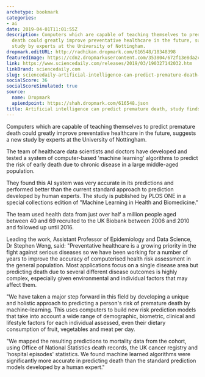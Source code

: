 ```yaml
---
archetype: bookmark
categories:
- ai
date: 2019-04-01T11:01:55Z
description: Computers which are capable of teaching themselves to predict premature
  death could greatly improve preventative healthcare in the future, suggests a new
  study by experts at the University of Nottingham.
dropmark.editURL: http://radhikan.dropmark.com/616548/18348398
featuredImage: https://cdn2.dropmarkusercontent.com/353804/672f13e8da2c07ec7780925df6323fa4cd8952f7f9781224d4a471d9d2a4ba34/thumbnail/190327142032_1_540x360.jpg?Expires=1557430062&Signature=LFmv4XQhowtFNVviw5ZGWltXjD6oasKAJUaGZcRXYh-D6qQjDXpFNN73oRnA8hXD~TM-icIhNeExy~vz3oZnrfh28A1hJPE35CSwS~jhfjwxH0vjte4U5-f7YZfrg67m9TGEISmvSy2-wLsh8sDvpgz2MxC8th7jhWHxIUVlmSXSeYrLkF67L6yTLP~pw4UCIap8meFsbjIkF2IzWaCinkJcTZJVrtMeIDf30qN56xTJFwV-NbVI0tJOc357uOsHZVrwU-aocpuGuPNRU2uq6tSmPJpXnJyF3u5CPYXC1O8qLW3DkyqBFlm6rhbONtWGiXQxMSjnOdRMk2r--W5VOw__&Key-Pair-Id=APKAITQYWVEN757ZA4KQ
link: https://www.sciencedaily.com/releases/2019/03/190327142032.htm
linkBrand: sciencedaily.com
slug: sciencedaily-artificial-intelligence-can-predict-premature-death-study-finds-sciencedaily
socialScore: 36
socialScoreSimulated: true
source:
  name: Dropmark
  apiendpoint: https://shah.dropmark.com/616548.json
title: Artificial intelligence can predict premature death, study finds -- ScienceDaily
---
```

Computers which are capable of teaching themselves to predict premature death could greatly improve preventative healthcare in the future, suggests a new study by experts at the University of Nottingham.

The team of healthcare data scientists and doctors have developed and tested a system of computer-based 'machine learning' algorithms to predict the risk of early death due to chronic disease in a large middle-aged population.

They found this AI system was very accurate in its predictions and performed better than the current standard approach to prediction developed by human experts. The study is published by PLOS ONE in a special collections edition of "Machine Learning in Health and Biomedicine."

The team used health data from just over half a million people aged between 40 and 69 recruited to the UK Biobank between 2006 and 2010 and followed up until 2016.

Leading the work, Assistant Professor of Epidemiology and Data Science, Dr Stephen Weng, said: "Preventative healthcare is a growing priority in the fight against serious diseases so we have been working for a number of years to improve the accuracy of computerised health risk assessment in the general population. Most applications focus on a single disease area but predicting death due to several different disease outcomes is highly complex, especially given environmental and individual factors that may affect them.

"We have taken a major step forward in this field by developing a unique and holistic approach to predicting a person's risk of premature death by machine-learning. This uses computers to build new risk prediction models that take into account a wide range of demographic, biometric, clinical and lifestyle factors for each individual assessed, even their dietary consumption of fruit, vegetables and meat per day.

"We mapped the resulting predictions to mortality data from the cohort, using Office of National Statistics death records, the UK cancer registry and 'hospital episodes' statistics. We found machine learned algorithms were significantly more accurate in predicting death than the standard prediction models developed by a human expert."

